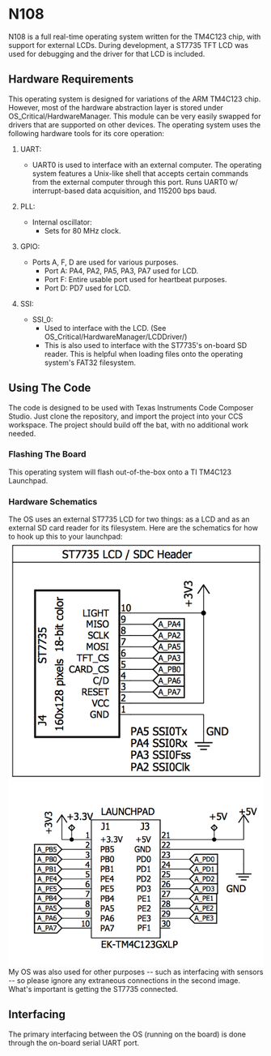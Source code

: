 # N108


N108 is a full real-time operating system written for the TM4C123 chip, with support for external LCDs. During development, a ST7735 TFT LCD was used for debugging and the driver for that LCD is included.

## Hardware Requirements
This operating system is designed for variations of the ARM TM4C123 chip. However, most of the hardware abstraction layer is stored under OS_Critical/HardwareManager. This module can be very easily swapped for drivers that are supported on other devices. The operating system uses the following hardware tools for its core operation:

1. UART:

   * UART0 is used to interface with an external computer. The operating system features a Unix-like shell that accepts certain commands from the external computer through this port. Runs UART0 w/ interrupt-based data acquisition, and 115200 bps baud.

2. PLL:
   * Internal oscillator:
     * Sets for 80 MHz clock.
3. GPIO:
    * Ports A, F, D are used for various purposes.
      * Port A: PA4, PA2, PA5, PA3, PA7 used for LCD.
      * Port F: Entire usable port used for heartbeat purposes.
      * Port D: PD7 used for LCD.

4. SSI:
    * SSI_0:
      * Used to interface with the LCD. (See OS_Critical/HardwareManager/LCDDriver/)
      * This is also used to interface with the ST7735's on-board SD reader. This is helpful         when loading files onto the operating system's FAT32 filesystem.

## Using The Code
The code is designed to be used with Texas Instruments Code Composer Studio. Just clone the repository, and import the project into your CCS workspace. The project should build off the bat, with no additional work needed.
### Flashing The Board
This operating system will flash out-of-the-box onto a TI TM4C123 Launchpad.
### Hardware Schematics
The OS uses an external ST7735 LCD for two things: as a LCD and as an external SD card reader for its filesystem. Here are the schematics for how to hook up this to your launchpad:
![alt text](https://github.com/VenkatKS/N108/raw/master/Schematics/st7735_in.png "Connections going into the ST7735")
![Launchpad_Out](https://github.com/VenkatKS/N108/raw/master/Schematics/launchpad_out.png "Connections going out of the Launchpad")
My OS was also used for other purposes -- such as interfacing with sensors -- so please ignore any extraneous connections in the second image. What's important is getting the ST7735 connected.
## Interfacing
The primary interfacing between the OS (running on the board) is done through the on-board serial UART port.
